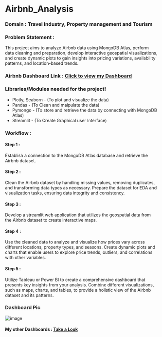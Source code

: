 # Airbnb_Analysis

### **Domain** : **Travel Industry, Property management and Tourism**

### **Problem Statement :**
  This project aims to analyze Airbnb data using MongoDB Atlas, perform data cleaning and preparation, develop interactive geospatial visualizations, and create dynamic plots to gain insights into pricing variations, availability patterns, and location-based trends.

### Airbnb Dashboard Link : [Click to view my Dashboard](https://public.tableau.com/app/profile/jafar.hussain5161/viz/AirbnbAnalysis_16930654810730/Dashboard1)

### Libraries/Modules needed for the project!
- Plotly, Seaborn - (To plot and visualize the data)
- Pandas - (To Clean and maipulate the data)
- Pymongo - (To store and retrieve the data by connecting with MongoDB Atlas)
- Streamlit - (To Create Graphical user Interface)

### Workflow :

#### Step 1 :
  Establish a connection to the MongoDB Atlas database and retrieve the Airbnb dataset. 
#### Step 2 : 
  Clean the Airbnb dataset by handling missing values, removing duplicates, and transforming data types as necessary. Prepare the dataset for EDA and visualization tasks, ensuring data integrity and consistency.
#### Step 3 :
  Develop a streamlit web application that utilizes the geospatial data from the Airbnb dataset to create interactive maps.
#### Step 4 :
  Use the cleaned data to analyze and visualize how prices vary across different locations, property types, and seasons. Create dynamic plots and charts that enable users to explore price trends, outliers, and correlations with other variables.
#### Step 5 :
  Utilize Tableau or Power BI to create a comprehensive dashboard that presents key insights from your analysis. Combine different visualizations, such as maps, charts, and tables, to provide a holistic view of the Airbnb dataset and its patterns.


### Dashboard Pic

![image](https://github.com/IamJafar/Airbnb_Analysis/assets/121713702/707d2d2a-0232-4e6c-94c6-2a9bddd55eba)


#### My other Dashboards : [Take a Look](https://public.tableau.com/app/profile/jafar.hussain5161)

